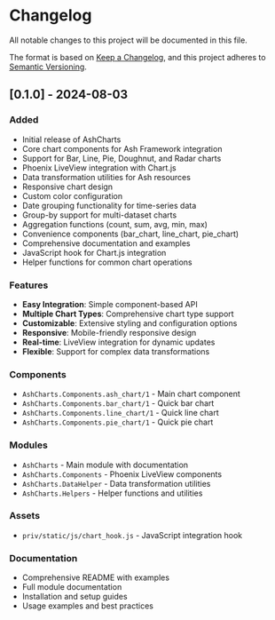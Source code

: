 # Changelog

All notable changes to this project will be documented in this file.

The format is based on [Keep a Changelog](https://keepachangelog.com/en/1.0.0/),
and this project adheres to [Semantic Versioning](https://semver.org/spec/v2.0.0.html).

## [0.1.0] - 2024-08-03

### Added
- Initial release of AshCharts
- Core chart components for Ash Framework integration
- Support for Bar, Line, Pie, Doughnut, and Radar charts
- Phoenix LiveView integration with Chart.js
- Data transformation utilities for Ash resources
- Responsive chart design
- Custom color configuration
- Date grouping functionality for time-series data
- Group-by support for multi-dataset charts
- Aggregation functions (count, sum, avg, min, max)
- Convenience components (bar_chart, line_chart, pie_chart)
- Comprehensive documentation and examples
- JavaScript hook for Chart.js integration
- Helper functions for common chart operations

### Features
- **Easy Integration**: Simple component-based API
- **Multiple Chart Types**: Comprehensive chart type support
- **Customizable**: Extensive styling and configuration options
- **Responsive**: Mobile-friendly responsive design
- **Real-time**: LiveView integration for dynamic updates
- **Flexible**: Support for complex data transformations

### Components
- `AshCharts.Components.ash_chart/1` - Main chart component
- `AshCharts.Components.bar_chart/1` - Quick bar chart
- `AshCharts.Components.line_chart/1` - Quick line chart
- `AshCharts.Components.pie_chart/1` - Quick pie chart

### Modules
- `AshCharts` - Main module with documentation
- `AshCharts.Components` - Phoenix LiveView components
- `AshCharts.DataHelper` - Data transformation utilities
- `AshCharts.Helpers` - Helper functions and utilities

### Assets
- `priv/static/js/chart_hook.js` - JavaScript integration hook

### Documentation
- Comprehensive README with examples
- Full module documentation
- Installation and setup guides
- Usage examples and best practices